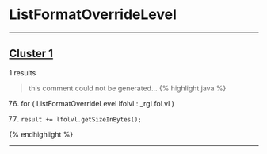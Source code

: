 # ListFormatOverrideLevel

***

## [Cluster 1](./1)
1 results
> this comment could not be generated...
{% highlight java %}
76. for ( ListFormatOverrideLevel lfolvl : _rgLfoLvl )
77.     result += lfolvl.getSizeInBytes();
{% endhighlight %}

***


